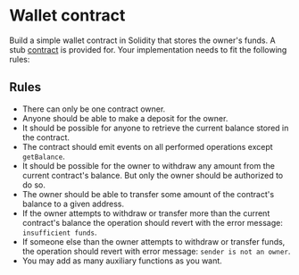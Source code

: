 # Wallet contract
Build a simple wallet contract in Solidity that stores the owner's funds.
A stub [contract](contracts/MyWallet.sol) is provided for.
Your implementation needs to fit the following rules:

## Rules
* There can only be one contract owner.
* Anyone should be able to make a deposit for the owner.
* It should be possible for anyone to retrieve the current balance stored in the contract.
* The contract should emit events on all performed operations except `getBalance`.
* It should be possible for the owner to withdraw any amount from the current contract's balance. But only the owner should be authorized to do so.
* The owner should be able to transfer some amount of the contract's balance to a given address.
* If the owner attempts to withdraw or transfer more than the current contract's balance the operation should revert with the error message: `insufficient funds`.
* If someone else than the owner attempts to withdraw or transfer funds, the operation should revert with error message: `sender is not an owner`.
* You may add as many auxiliary functions as you want.


